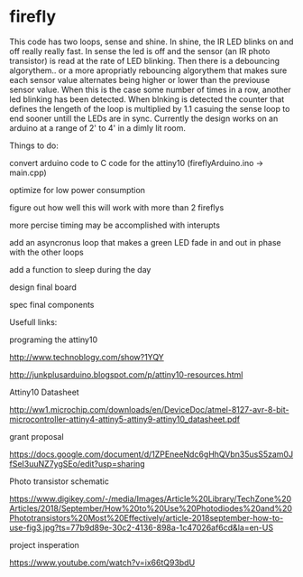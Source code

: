 # firefly
This code has two loops, sense and shine.  In shine, the IR LED blinks on and off really really fast.  In sense the led is off and the sensor (an IR photo transistor) is read at the rate of LED blinking.  Then there is a debouncing algorythem.. or a more apropriatly rebouncing algorythem that makes sure each sensor value alternates being higher or lower than the previouse sensor value.  When this is the case some number of times in a row, another led blinking has been detected.  When blnking is detected the counter that defines the lengeth of the loop is multiplied by 1.1 casuing the sense loop to end sooner untill the LEDs are in sync.  Currently the design works on an arduino at a range of 2' to 4' in a dimly lit room.  


Things to do:

convert arduino code to C code for the attiny10 (fireflyArduino.ino -> main.cpp)

optimize for low power consumption

figure out how well this will work with more than 2 fireflys

more percise timing may be accomplished with interupts

add an asyncronus loop that makes a green LED fade in and out in phase with the other loops

add a function to sleep during the day

design final board

spec final components




Usefull links:

programing the attiny10

http://www.technoblogy.com/show?1YQY

http://junkplusarduino.blogspot.com/p/attiny10-resources.html

Attiny10 Datasheet

http://ww1.microchip.com/downloads/en/DeviceDoc/atmel-8127-avr-8-bit-microcontroller-attiny4-attiny5-attiny9-attiny10_datasheet.pdf


grant proposal

https://docs.google.com/document/d/1ZPEneeNdc6gHhQVbn35usS5zam0JfSeI3uuNZ7ygSEo/edit?usp=sharing

Photo transistor schematic

https://www.digikey.com/-/media/Images/Article%20Library/TechZone%20Articles/2018/September/How%20to%20Use%20Photodiodes%20and%20Phototransistors%20Most%20Effectively/article-2018september-how-to-use-fig3.jpg?ts=77b9d89e-30c2-4136-898a-1c47026af6cd&la=en-US

project insperation

https://www.youtube.com/watch?v=ix66tQ93bdU
